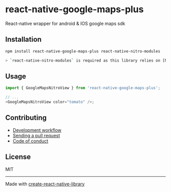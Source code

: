 # react-native-google-maps-plus

React-native wrapper for android & IOS google maps sdk

## Installation

```sh
npm install react-native-google-maps-plus react-native-nitro-modules

> `react-native-nitro-modules` is required as this library relies on [Nitro Modules](https://nitro.margelo.com/).
```

## Usage

```js
import { GoogleMapsNitroView } from 'react-native-google-maps-plus';

// ...
<GoogleMapsNitroView color="tomato" />;
```

## Contributing

- [Development workflow](CONTRIBUTING.md#development-workflow)
- [Sending a pull request](CONTRIBUTING.md#sending-a-pull-request)
- [Code of conduct](CODE_OF_CONDUCT.md)

## License

MIT

---

Made with [create-react-native-library](https://github.com/callstack/react-native-builder-bob)
